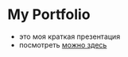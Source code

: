 # My Portfolio

- это моя краткая презентация
- посмотреть [можно здесь](https://vital-pro.github.io/portfolio-mountains/)

